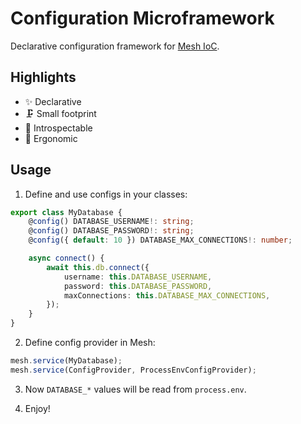 # Configuration Microframework

Declarative configuration framework for [Mesh IoC](https://github.com/inca/mesh-ioc).

## Highlights

- ✨ Declarative
- 🗜 Small footprint
- 🔬 Introspectable
- 🌳 Ergonomic

## Usage

1. Define and use configs in your classes:

```ts
export class MyDatabase {
    @config() DATABASE_USERNAME!: string;
    @config() DATABASE_PASSWORD!: string;
    @config({ default: 10 }) DATABASE_MAX_CONNECTIONS!: number;

    async connect() {
        await this.db.connect({
            username: this.DATABASE_USERNAME,
            password: this.DATABASE_PASSWORD,
            maxConnections: this.DATABASE_MAX_CONNECTIONS,
        });
    }
}
```

2. Define config provider in Mesh:

```ts
mesh.service(MyDatabase);
mesh.service(ConfigProvider, ProcessEnvConfigProvider);
```

3. Now `DATABASE_*` values will be read from `process.env`.

4. Enjoy!
